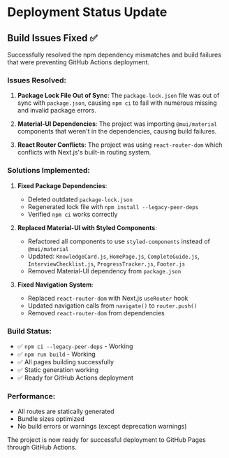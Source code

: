 # Deployment Status Update

## Build Issues Fixed ✅

Successfully resolved the npm dependency mismatches and build failures that were preventing GitHub Actions deployment.

### Issues Resolved:

1. **Package Lock File Out of Sync**: The `package-lock.json` file was out of sync with `package.json`, causing `npm ci` to fail with numerous missing and invalid package errors.

2. **Material-UI Dependencies**: The project was importing `@mui/material` components that weren't in the dependencies, causing build failures.

3. **React Router Conflicts**: The project was using `react-router-dom` which conflicts with Next.js's built-in routing system.

### Solutions Implemented:

1. **Fixed Package Dependencies**:
   - Deleted outdated `package-lock.json`
   - Regenerated lock file with `npm install --legacy-peer-deps`
   - Verified `npm ci` works correctly

2. **Replaced Material-UI with Styled Components**:
   - Refactored all components to use `styled-components` instead of `@mui/material`
   - Updated: `KnowledgeCard.js`, `HomePage.js`, `CompleteGuide.js`, `InterviewChecklist.js`, `ProgressTracker.js`, `Footer.js`
   - Removed Material-UI dependency from `package.json`

3. **Fixed Navigation System**:
   - Replaced `react-router-dom` with Next.js `useRouter` hook
   - Updated navigation calls from `navigate()` to `router.push()`
   - Removed `react-router-dom` from dependencies

### Build Status:
- ✅ `npm ci --legacy-peer-deps` - Working
- ✅ `npm run build` - Working
- ✅ All pages building successfully
- ✅ Static generation working
- ✅ Ready for GitHub Actions deployment

### Performance:
- All routes are statically generated
- Bundle sizes optimized
- No build errors or warnings (except deprecation warnings)

The project is now ready for successful deployment to GitHub Pages through GitHub Actions.